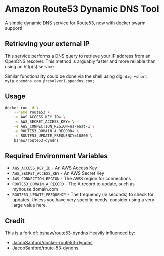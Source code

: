 # Amazon Route53 Dynamic DNS Tool
A simple dynamic DNS service for Route53, now with docker swarm support!

## Retrieving your external IP
This service performs a DNS query to retrieve your IP address from an OpenDNS resolver. This method is arguably faster and more reliable than using an http(s) service.

Similar functionality could be done via the shell using dig: `dig +short myip.opendns.com @resolver1.opendns.com;`


## Usage
```bash
docker run -d \
    --name route53 \
    -e AWS_ACCESS_KEY_ID= \
    -e AWS_SECRET_ACCESS_KEY= \
    -e AWS_CONNECTION_REGION=us-east-1 \
    -e ROUTE53_DOMAIN_A_RECORD= \
    -e ROUTE53_UPDATE_FREQUENCY=10800 \
    bshaw/route53-dyndns
```

## Required Environment Variables
* `AWS_ACCESS_KEY_ID` - An AWS Access Key
* `AWS_SECRET_ACCESS_KEY` - An AWS Secret Key
* `AWS_CONNECTION_REGION` - The AWS region for connections
* `ROUTE53_DOMAIN_A_RECORD` - The A record to update, such as myhouse.domain.com
* `ROUTE53_UPDATE_FREQUENCY` - The frequency (in seconds) to check for updates. Unless you have very specific needs, consider using a very large value here.

## Credit
This is a fork of:
[bshaw/route53-dyndns](https://github.com/bshaw/route53-dyndns)
Heavily influenced by:
* [JacobSanford/docker-route53-dyndns](https://github.com/JacobSanford/docker-route53-dyndns)
* [JacobSanford/route-53-dyndns](https://github.com/JacobSanford/route-53-dyndns)
